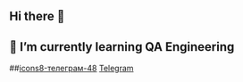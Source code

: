 ## Hi there 👋
## 🌱 I’m currently learning QA Engineering
##[icons8-телеграм-48](https://github.com/user-attachments/assets/2768ee77-af3c-4742-aecd-5f1dd1803655) [Telegram](https://t.me/nekrashevichm)


<!--
**Masha246/Masha246** is a ✨ _special_ ✨ repository because its `README.md` (this file) appears on your GitHub profile.

Here are some ideas to get you started:

- 🔭 I’m currently working on ...
- 
- 👯 I’m looking to collaborate on ...
- 🤔 I’m looking for help with ...
- 💬 Ask me about ...
- 📫 How to reach me: ...
- 😄 Pronouns: ...
- ⚡ Fun fact: ...
-->
